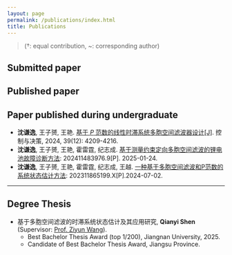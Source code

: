 ```yaml
---
layout: page
permalink: /publications/index.html
title: Publications
---
```


> (†: equal contribution, ~: corresponding author)

## Submitted paper


## Published paper

## Paper published during undergraduate

- **沈谦逸**, 王子赟, 王艳. [基于 $P$ 范数的线性时滞系统多胞空间滤波器设计[J]](https://kns.cnki.net/kcms2/article/abstract?v=a4fp6zKrpgYfL6nt9Jey4H3SLv4s5J3d1wL_BaF7L608QRcagvON-rRtLZrMVN7STbp5BXWBOo7pLGMh2PESE0r41jFOGafmuXSSfMPOjNswGbuJvz6c3td8G9xT5W2L-cF37E3bsWE2KsnZkCdjWoDQBp42R2QZ4ldZXiTgpKWNjk5zSB6fcA==&uniplatform=NZKPT&language=CHS). 控制与决策, 2024, 39(12): 4209-4216.
- **沈谦逸**, 王子赟, 王艳, 霍雷霆, 纪志成. [基于测量约束定向多胞空间滤波的锂电池故障诊断方法](https://kns.cnki.net/kcms2/article/abstract?v=a4fp6zKrpgYizGtVOqeFUKktxEe3T3PP5cg0NYMLtRquo6fWRMeZCLNCBOtgdhb0acDTzAo1BP8TkRkrKtJ8A-JLpfXZatGDKqzW6VICrl9UKwEw2bHI3vyWn1G0tWcAKtkKjcZYtL0fkEKqIQFjWSEAyzyJXgJMdoVDNQkKBzKXYNWlupm7Rg==&uniplatform=NZKPT&language=CHS): 202411483976.9[P]. 2025-01-24.
- **沈谦逸**, 王子赟, 王艳, 霍雷霆, 纪志成, 王越. [一种基于多胞空间滤波和P范数的系统状态估计方法](https://kns.cnki.net/kcms2/article/abstract?v=a4fp6zKrpgYISArkON3C03icb1aCP76zH5O_mFXy96HclgEhKpbO1hmHf-HsCQSio0gv48-lGIiJGSnqMGxkFt4YeiA3PeoBOuJFaYfX9vco49p2uB_V3eb1UQ2nVJa0aJn-soTnnAQT94u-ql8yC6OV9MEvbNfcgmoJr7XWvk-c9TXC47LxZA==&uniplatform=NZKPT&language=CHS): 202311865199.X[P].2024-07-02.



---

## Degree Thesis

- 基于多胞空间滤波的时滞系统状态估计及其应用研究, **Qianyi Shen** (Supervisor: [Prof. Ziyun Wang](https://iot.jiangnan.edu.cn/info/1142/3583.htm)). 
  - Best Bachelor Thesis Award (top 1/200), Jiangnan University, 2025.
  - Candidate of Best Bachelor Thesis Award, Jiangsu Province.



